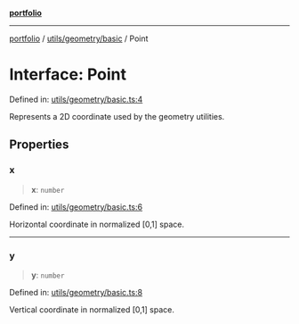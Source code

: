 [**portfolio**](../../../../README.md)

***

[portfolio](../../../../modules.md) / [utils/geometry/basic](../README.md) / Point

# Interface: Point

Defined in: [utils/geometry/basic.ts:4](https://github.com/tnorlund/Portfolio/blob/197456a6faa5b81cb6ae09d4345c9c43c01157a9/portfolio/utils/geometry/basic.ts#L4)

Represents a 2D coordinate used by the geometry utilities.

## Properties

### x

> **x**: `number`

Defined in: [utils/geometry/basic.ts:6](https://github.com/tnorlund/Portfolio/blob/197456a6faa5b81cb6ae09d4345c9c43c01157a9/portfolio/utils/geometry/basic.ts#L6)

Horizontal coordinate in normalized [0,1] space.

***

### y

> **y**: `number`

Defined in: [utils/geometry/basic.ts:8](https://github.com/tnorlund/Portfolio/blob/197456a6faa5b81cb6ae09d4345c9c43c01157a9/portfolio/utils/geometry/basic.ts#L8)

Vertical coordinate in normalized [0,1] space.
